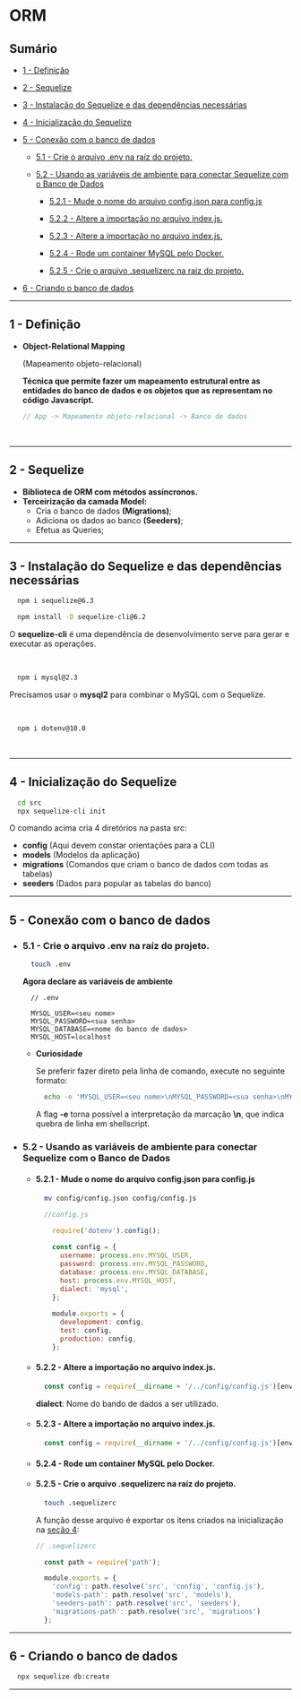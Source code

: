 # ORM

## Sumário
  - [1 - Definição](#1---definição)

  - [2 - Sequelize](#2---Sequelize)

  - [3 - Instalação do Sequelize e das dependências necessárias](#3---instalação-do-sequelize-e-das-dependências-necessárias)

  - [4 - Inicialização do Sequelize](#4---inicialização-do-sequelize)

  - [5 - Conexão com o banco de dados](#5---conexão-com-o-banco-de-dados)

    - [5.1 - Crie o arquivo .env na raíz do projeto.](#51---crie-o-arquivo-env-na-raíz-do-projeto)

    - [5.2 - Usando as variáveis de ambiente para conectar Sequelize com o Banco de Dados](#52---usando-as-variáveis-de-ambiente-para-conectar-sequelize-com-o-banco-de-dados)

      - [5.2.1 - Mude o nome do arquivo config.json para config.js](#521---mude-o-nome-do-arquivo-configjson-para-configjs)
      
      - [5.2.2 - Altere a importação no arquivo index.js.](#522---altere-a-importação-no-arquivo-indexjs)

      - [5.2.3 - Altere a importação no arquivo index.js.](#523---altere-a-importação-no-arquivo-indexjs)

      - [5.2.4 - Rode um container MySQL pelo Docker.](#524---rode-um-container-mysql-pelo-docker)

      - [5.2.5 - Crie o arquivo .sequelizerc na raíz do projeto.](#525---crie-o-arquivo-sequelizerc-na-raíz-do-projeto)

  - [6 - Criando o banco de dados](#6---criando-o-banco-de-dados)
  
---

## 1 - Definição
- <strong>Object-Relational Mapping</strong>
  <p>(Mapeamento objeto-relacional)</p>

  <strong>
    Técnica que permite fazer um mapeamento estrutural entre as entidades do banco de dados e os objetos que as representam no código Javascript.
  </strong> 

  <br />

  ```js
  // App -> Mapeamento objeto-relacional -> Banco de dados
  ```
  <br />

---

## 2 - Sequelize
  - <strong>Biblioteca de ORM com métodos assíncronos.</strong>
  - <strong>Terceirização da camada Model:</strong>
    - Cria o banco de dados <strong>(Migrations)</strong>;
    - Adiciona os dados ao banco <strong>(Seeders)</strong>;
    - Efetua as Queries;

---

## 3 - Instalação do Sequelize e das dependências necessárias
```sh
  npm i sequelize@6.3
```

```sh
  npm install -D sequelize-cli@6.2
```
  <p>O <strong>sequelize-cli</strong> é uma dependência de desenvolvimento serve para gerar e executar as operações.</p>
  <br />

```sh
  npm i mysql@2.3
```
  <p>Precisamos usar o <strong>mysql2</strong> para combinar o MySQL com o Sequelize.</p>

  <br />

```sh
  npm i dotenv@10.0
```
<br />

---

## 4 - Inicialização do Sequelize

```sh
  cd src
  npx sequelize-cli init
```

<p>O comando acima cria 4 diretórios na pasta src:</p>

- <strong>config</strong> (Aqui devem constar orientações para a CLI)
- <strong>models</strong> (Modelos da aplicação)
- <strong>migrations</strong> (Comandos que criam o banco de dados com todas as tabelas)
- <strong>seeders</strong> (Dados para popular as tabelas do banco)

---

## 5 - Conexão com o banco de dados
- ### 5.1 - Crie o arquivo <strong>.env</strong> na raíz do projeto.


  ```sh
    touch .env
  ```

  <strong>Agora declare as variáveis de ambiente</strong>

  ```env
    // .env

    MYSQL_USER=<seu nome>
    MYSQL_PASSWORD=<sua senha>
    MYSQL_DATABASE=<nome do banco de dados>
    MYSQL_HOST=localhost
  ```

  - <strong>Curiosidade</strong>

    <p>Se preferir fazer direto pela linha de comando, execute no seguinte formato:</p>

    ```sh
      echo -e 'MYSQL_USER=<seu nome>\nMYSQL_PASSWORD=<sua senha>\nMYSQL_DATABASE=<nome do banco de dados>\nMYSQL_HOST=localhost' >> .env
    ```
    <p>A flag <strong>-e</strong> torna possível a interpretação da marcação <strong>\n</strong>, que indica quebra de linha em shellscript.</p>

- ### <strong>5.2 - Usando as variáveis de ambiente para conectar Sequelize com o Banco de Dados</strong>
  - #### 5.2.1 - Mude o nome do arquivo <strong>config.json</strong> para <strong>config.js</strong>
    ```sh
      mv config/config.json config/config.js
    ```

    ```js
      //config.js

        require('dotenv').config();
      
        const config = {
          username: process.env.MYSQL_USER,
          password: process.env.MYSQL_PASSWORD,
          database: process.env.MYSQL_DATABASE,
          host: process.env.MYSQL_HOST,
          dialect: 'mysql',
        };
      
        module.exports = {
          developoment: config, 
          test: config, 
          production: config, 
        };
    ```
  - #### 5.2.2 - Altere a importação no arquivo <strong>index.js</strong>.

    ```js
      const config = require(__dirname + '/../config/config.js')[env];
    ```

    <p>
      <strong>dialect</strong>: Nome do bando de dados a ser utilizado.
    </p>

  - #### 5.2.3 - Altere a importação no arquivo <strong>index.js</strong>.

    ```js
      const config = require(__dirname + '/../config/config.js')[env];
    ```
  - #### 5.2.4 - Rode um container MySQL pelo Docker.
  - #### 5.2.5 - Crie o arquivo <strong>.sequelizerc</strong> na raíz do projeto.
    ```sh
      touch .sequelizerc
    ```
    A função desse arquivo é exportar os itens criados na inicialização na [seção 4](#4---inicialização-do-sequelize):

    ```js
    // .sequelizerc

      const path = require('path');

      module.exports = {
        'config': path.resolve('src', 'config', 'config.js'),
        'models-path': path.resolve('src', 'models'),
        'seeders-path': path.resolve('src', 'seeders'),
        'migrations-path': path.resolve('src', 'migrations')
      };
    ```
---    

## 6 - Criando o banco de dados

```sh
  npx sequelize db:create
```

---
